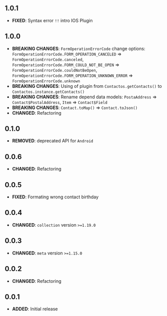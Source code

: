 ## 1.0.1
- **FIXED**: Syntax error `!!` intro IOS Plugin


## 1.0.0
- **BREAKING CHANGES**: `FormOperationErrorCode` change options:
                        `FormOperationErrorCode.FORM_OPERATION_CANCELED` => `FormOperationErrorCode.canceled`,
                        `FormOperationErrorCode.FORM_COULD_NOT_BE_OPEN` => `FormOperationErrorCode.couldNotBeOpen`,
                        `FormOperationErrorCode.FORM_OPERATION_UNKNOWN_ERROR` => `FormOperationErrorCode.unknown`
- **BREAKING CHANGES**: Using of plugin from `Contactos.getContacts()` to `Contactos.instance.getContacts()`
- **BREAKING CHANGES**: Rename depend data models:
                       `PostaAddress` => `Contact$PostalAddress`,
                       `Item` => `Contact$Field`
- **BREAKING CHANGES**: `Contact.toMap()` => `Contact.toJson()`
- **CHANGED**: Refactoring

## 0.1.0
- **REMOVED**: deprecated API for `Android`


## 0.0.6
- **CHANGED**: Refactoring


## 0.0.5
- **FIXED**: Formating wrong contact birthday


## 0.0.4
- **CHANGED**: `collection` version `>=1.19.0`


## 0.0.3
- **CHANGED**: `meta` version `>=1.15.0`


## 0.0.2
- **CHANGED**: Refactoring


## 0.0.1
- **ADDED**: Initial release